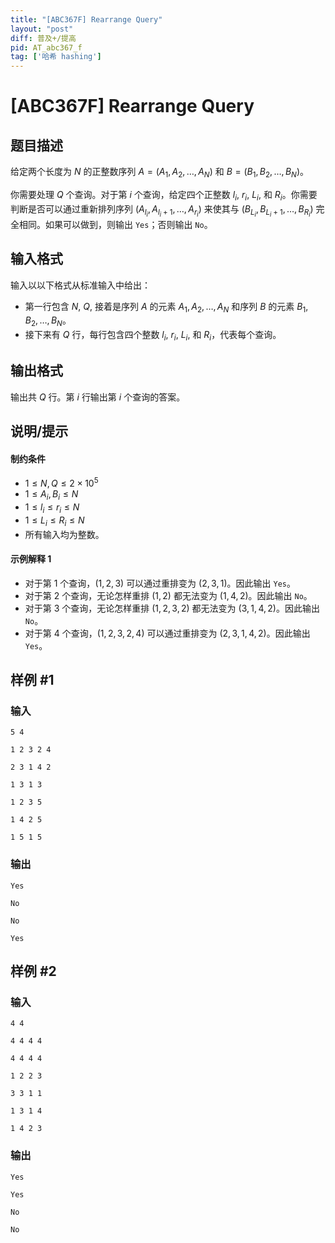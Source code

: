 ```yaml
---
title: "[ABC367F] Rearrange Query"
layout: "post"
diff: 普及+/提高
pid: AT_abc367_f
tag: ['哈希 hashing']
---
```


# [ABC367F] Rearrange Query

## 题目描述

给定两个长度为 $N$ 的正整数序列 $A=(A_1,A_2,\ldots,A_N)$ 和 $B=(B_1,B_2,\ldots,B_N)$。

你需要处理 $Q$ 个查询。对于第 $i$ 个查询，给定四个正整数 $l_i$, $r_i$, $L_i$, 和 $R_i$。你需要判断是否可以通过重新排列序列 $(A_{l_i},A_{l_i+1},\ldots,A_{r_i})$ 来使其与 $(B_{L_i},B_{L_i+1},\ldots,B_{R_i})$ 完全相同。如果可以做到，则输出 `Yes`；否则输出 `No`。

## 输入格式

输入以以下格式从标准输入中给出：

- 第一行包含 $N$, $Q$, 接着是序列 $A$ 的元素 $A_1, A_2, \ldots, A_N$ 和序列 $B$ 的元素 $B_1, B_2, \ldots, B_N$。
- 接下来有 $Q$ 行，每行包含四个整数 $l_i$, $r_i$, $L_i$, 和 $R_i$，代表每个查询。

## 输出格式

输出共 $Q$ 行。第 $i$ 行输出第 $i$ 个查询的答案。

## 说明/提示

#### 制约条件

- $1 \leq N, Q \leq 2 \times 10^5$
- $1 \leq A_i, B_i \leq N$
- $1 \leq l_i \leq r_i \leq N$
- $1 \leq L_i \leq R_i \leq N$
- 所有输入均为整数。

#### 示例解释 1

- 对于第 1 个查询，$(1,2,3)$ 可以通过重排变为 $(2,3,1)$。因此输出 `Yes`。
- 对于第 2 个查询，无论怎样重排 $(1,2)$ 都无法变为 $(1,4,2)$。因此输出 `No`。
- 对于第 3 个查询，无论怎样重排 $(1,2,3,2)$ 都无法变为 $(3,1,4,2)$。因此输出 `No`。
- 对于第 4 个查询，$(1,2,3,2,4)$ 可以通过重排变为 $(2,3,1,4,2)$。因此输出 `Yes`。

## 样例 #1

### 输入

```
5 4
1 2 3 2 4
2 3 1 4 2
1 3 1 3
1 2 3 5
1 4 2 5
1 5 1 5
```

### 输出

```
Yes
No
No
Yes
```

## 样例 #2

### 输入

```
4 4
4 4 4 4
4 4 4 4
1 2 2 3
3 3 1 1
1 3 1 4
1 4 2 3
```

### 输出

```
Yes
Yes
No
No
```

